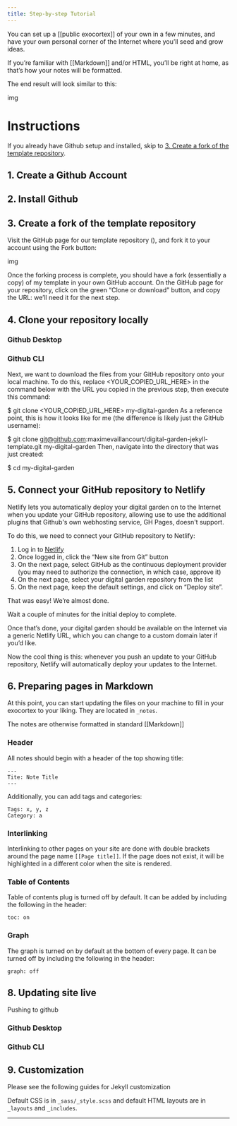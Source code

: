 ```yaml
---
title: Step-by-step Tutorial
---
```


You can set up a [[public exocortex]] of your own in a few minutes, and have your own personal corner of the Internet where you’ll seed and grow ideas.

If you’re familiar with [[Markdown]] and/or HTML, you’ll be right at home, as that’s how your notes will be formatted.

The end result will look similar to this:

img

# Instructions

If you already have Github setup and installed, skip to [3. Create a fork of the template repository](#Create-a-fork-of-the-template-repository).

## 1. Create a Github Account

## 2. Install Github

## 3. Create a fork of the template repository

Visit the GitHub page for our template repository (), and fork it to your account using the Fork button:

img

Once the forking process is complete, you should have a fork (essentially a copy) of my template in your own GitHub account. On the GitHub page for your repository, click on the green “Clone or download” button, and copy the URL: we’ll need it for the next step.

## 4. Clone your repository locally

### Github Desktop

### Github CLI

Next, we want to download the files from your GitHub repository onto your local machine. To do this, replace <YOUR_COPIED_URL_HERE> in the command below with the URL you copied in the previous step, then execute this command:

$ git clone <YOUR_COPIED_URL_HERE> my-digital-garden
As a reference point, this is how it looks like for me (the difference is likely just the GitHub username):

$ git clone git@github.com:maximevaillancourt/digital-garden-jekyll-template.git my-digital-garden
Then, navigate into the directory that was just created:

$ cd my-digital-garden


## 5. Connect your GitHub repository to Netlify

Netlify lets you automatically deploy your digital garden on to the Internet when you update your GitHub repository, allowing use to use the additional plugins that Github's own webhosting service, GH Pages, doesn't support.

To do this, we need to connect your GitHub repository to Netlify:

1. Log in to [Netlify](https://netlify.com)
2. Once logged in, click the “New site from Git” button
3. On the next page, select GitHub as the continuous deployment provider (you may need to authorize the connection, in which case, approve it)
4. On the next page, select your digital garden repository from the list
5. On the next page, keep the default settings, and click on “Deploy site”.

That was easy! We’re almost done.

Wait a couple of minutes for the initial deploy to complete.

Once that’s done, your digital garden should be available on the Internet via a generic Netlify URL, which you can change to a custom domain later if you’d like.

Now the cool thing is this: whenever you push an update to your GitHub repository, Netlify will automatically deploy your updates to the Internet.

## 6. Preparing pages in Markdown

At this point, you can start updating the files on your machine to fill in your exocortex to your liking. They are located in ```_notes```.

The notes are otherwise formatted in standard [[Markdown]]

### Header

All notes should begin with a header of the top showing title:
```
---
Tite: Note Title
---
```

Additionally, you can add tags and categories:
```
Tags: x, y, z
Category: a
```

### Interlinking

Interlinking to other pages on your site are done with double brackets around the page name ```[[Page title]]```. If the page does not exist, it will be highlighted in a different color when the site is rendered.

### Table of Contents

Table of contents plug is turned off by default. It can be added by including the following in the header:
```
toc: on
```

### Graph

The graph is turned on by default at the bottom of every page. It can be turned off by including the following in the header:
```
graph: off
```

## 8. Updating site live

Pushing to github

### Github Desktop

### Github CLI

## 9. Customization

Please see the following guides for Jekyll customization

Default CSS is in ```_sass/_style.scss``` and default HTML layouts are in ```_layouts``` and ```_includes```.

---